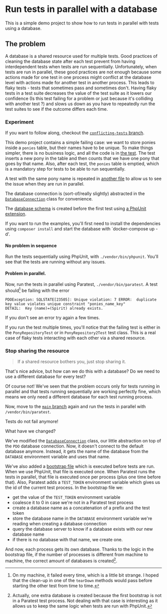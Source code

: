 # Run tests in parallel with a database

This is a simple demo project to show how to run tests in parallel with tests using a database.

## The problem

A database is a shared resource used for multiple tests. Good practices of cleaning the database state after each test prevent from having interdependent tests when tests are run sequentially. Unfortunately, when tests are run in parallel, these good practices are not enough because some actions made for one test in one process might conflict at the database level with actions made for another test in another process. This leads to flaky tests - tests that sometimes pass and sometimes don't. Having flaky tests in a test suite decreases the value of the test suite as it lowers our confidence (Is this test failing for a problem or just because it's colliding with another test ?) and slows us down as you have to repeatedly run the test suites to see if the outcome differs each time.


### Experiment

If you want to follow along, checkout the [`conflicting-tests` branch](https://github.com/SelrahcD/parallel-with-db/tree/conflicting-tests).

This demo project contains a simple failing case: we want to store ponies inside a `ponies` table, but their names have to be unique. To make things simpler, there is no business logic, and all the code is in [the test](./tests/PonyRepositoryTest.php). The test inserts a new pony in the table and then counts that we have one pony that goes by that name. Also, after each test, the `ponies` table is emptied, which is a mandatory step for tests to be able to run sequentially.

A test with the same pony name is repeated in [another file](./tests/PonyRepository2Test.php) to allow us to see the issue when they are run in parallel.

The database connection is (sort-of/really slightly) abstracted in the [`DatabaseConnection`](./tests/Tools/DatabaseConnection.php) class for convenience.

The [database schema](./tests/Tools/schema.sql) is created before the first test using [a PhpUnit extension](./tests/Tools/RunMigrationBeforeFirstTest.php).

If you want to run the examples, you'll first need to install the dependencies using `composer install` and start the database with `docker-compose up -d'.

#### No problem in sequence

 Run the tests sequentially using PhpUnit, with `./vendor/bin/phpunit`. You'll see that the tests are running without any issues.

#### Problem in parallel.

Now, run the tests in parallel using Paratest, `./vendor/bin/paratest`. A test should[^1] be failing with the error

```
PDOException: SQLSTATE[23505]: Unique violation: 7 ERROR:  duplicate key value violates unique constraint "ponies_name_key"
DETAIL:  Key (name)=(Spirit) already exists.
```


If you don't see an error try again a few times.

[^1]: On my machine, it failed every time, which is a little bit strange. I hoped that the clean-up in one of the `tearDown` methods would pass before starting the other test from time to time.

If you run the test multiple times, you'll notice that the failing test is either in the `PonyRepositoryTest` or in `PonyRepository2Test` test class. This is a real case of flaky tests interacting with each other via a shared resource.

### Stop sharing the resource
>If a shared resource bothers you, just stop sharing it.

That's nice advice, but how can we do this with a database?
Do we need to use a different database for every test?

Of course not! We've seen that the problem occurs only for tests running in parallel and that tests running sequentially are working perfectly fine, which means we only need a different database for each test running process.

Now, move to the [`main` branch](https://github.com/SelrahcD/parallel-with-db/) again and run the tests in parallel with `/vendor/bin/paratest`.

Tests do not fail anymore!

What have we changed?

We've modified the [`DatabaseConnection`](./tests/Tools/DatabaseConnection.php) class, our little abstraction on top of the `PDO` database connection. Now, it doesn't connect to the default database anymore. Instead, it gets the name of the database from the `DATABASE` environment variable and uses that name.

We've also added a [bootstrap file](./bootstrap.php) which is executed before tests are run. When we use PhpUnit, that file is executed once. When Paratest runs the tests in parallel, that file is executed once per process (plus one time before that). Also, Paratest adds a `TEST_TOKEN` environment variable which gives us the id of the current test process. In the bootstrap file we:
- get the value of the `TEST_TOKEN` environment variable
- coalesce it to 0 in case we're not in a Paratest test process
- create a database name as a concatenation of a prefix and the test token
- store the database name in the `DATABASE` environment variable we're reading when creating a database connection
- query the database server to know if a database exists with our new database name
- if there is no database with that name, we create one.

And now, each process gets its own database. Thanks to the logic in the bootstrap file, if the number of processes is different from machine to machine, the correct amount of databases is created[^2].

[^2]: Actually, one extra database is created because the first bootstrap is not in a Paratest test process. Not dealing with that case is interesting as it allows us to keep the same logic when tests are run with PhpUnit.

